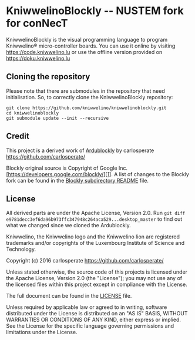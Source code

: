 
# KniwwelinoBlockly -- NUSTEM fork for conNecT

KniwwelinoBlockly is the visual programming language to program Kniwwelino&reg; micro-controller boards. You can use it online by visiting https://code.kniwwelino.lu or use the offline version provided on https://doku.kniwwelino.lu

## Cloning the repository
Please note that there are submodules in the repository that need initialisation. So, to correctly clone the KniwwelinoBlockly repository:

```
git clone https://github.com/kniwwelino/kniwwelinoblockly.git
cd kniwwelinoblockly
git submodule update --init --recursive
```



## Credit
This project is a derived work of [Ardublockly][16] by carlosperate https://github.com/carlosperate/

Blockly original source is Copyright of Google Inc. [https://developers.google.com/blockly/][1]. A list of changes to the Blockly fork can be found in the [Blockly subdirectory README][17] file.


## License
All derived parts are under the Apache License, Version 2.0. Run `git diff e9781decc3ef6da96b973ffc347948c264aca529...desktop_master` to find out what we changed since we cloned the Ardublockly.

Kniwwelino, the Kniwwelino logo and the Kniwwelino lion are registered trademarks and/or copyrights of the Luxembourg Institute of Science and Technology.

Copyright (c) 2016 carlosperate https://github.com/carlosperate/

Unless stated otherwise, the source code of this projects is
licensed under the Apache License, Version 2.0 (the "License");
you may not use any of the licensed files within this project
except in compliance with the License.

The full document can be found in the [LICENSE][9] file.

Unless required by applicable law or agreed to in writing, software
distributed under the License is distributed on an "AS IS" BASIS,
WITHOUT WARRANTIES OR CONDITIONS OF ANY KIND, either express or implied.
See the License for the specific language governing permissions and
limitations under the License.


[1]: https://developers.google.com/blockly/
[2]: http://www.arduino.cc/en/main/software/
[3]: TODO.md
[4]: https://github.com/carlosperate/ardublockly/releases/
[5]: https://github.com/carlosperate/ardublockly/wiki/Installing-Ardublockly
[6]: https://github.com/carlosperate/ardublockly/wiki/Configure-Ardublockly
[7]: https://github.com/carlosperate/ardublockly/wiki
[8]: https://github.com/carlosperate/ardublockly/compare/blockly-original...master
[9]: https://github.com/carlosperate/ardublockly/blob/master/LICENSE
[10]: http://ardublockly.embeddedlog.com/demo/index.html
[11]: http://ardublockly.embeddedlog.com/demo/classic/index.html
[12]: http://ardublockly-builds.s3-website-us-west-2.amazonaws.com/index.html?prefix=linux/
[13]: http://ardublockly-builds.s3-website-us-west-2.amazonaws.com/index.html?prefix=windows/
[14]: http://ardublockly-builds.s3-website-us-west-2.amazonaws.com/index.html?prefix=mac/
[15]: http://www.arduino.cc
[16]: https://github.com/BlocklyDuino/BlocklyDuino
[17]: blockly/README.md
[16]: https://github.com/carlosperate/ardublockly

[desktop_screeshot]: http://carlosperate.github.io/ardublockly/images/screenshot_desktop_1.png
[web_screenshot_responsive]: http://carlosperate.github.io/ardublockly/images/screenshot_material_all_small.jpg
[web_screenshot_classic]: http://carlosperate.github.io/ardublockly/images/screenshot_1.png
